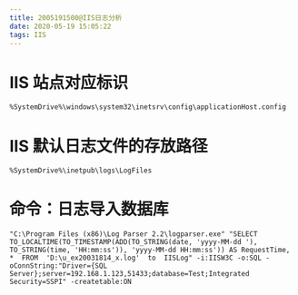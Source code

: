 ```yaml
---
title: 2005191500@IIS日志分析
date: 2020-05-19 15:05:22
tags: IIS
---
```

# IIS 站点对应标识
    %SystemDrive%\windows\system32\inetsrv\config\applicationHost.config

# IIS 默认日志文件的存放路径
    %SystemDrive%\inetpub\logs\LogFiles
    
# 命令：日志导入数据库
    "C:\Program Files (x86)\Log Parser 2.2\logparser.exe" "SELECT TO_LOCALTIME(TO_TIMESTAMP(ADD(TO_STRING(date, 'yyyy-MM-dd '), TO_STRING(time, 'HH:mm:ss')), 'yyyy-MM-dd HH:mm:ss')) AS RequestTime, *  FROM  'D:\u_ex20031814_x.log'  to  IISLog" -i:IISW3C -o:SQL -oConnString:"Driver={SQL Server};server=192.168.1.123,51433;database=Test;Integrated Security=SSPI" -createtable:ON